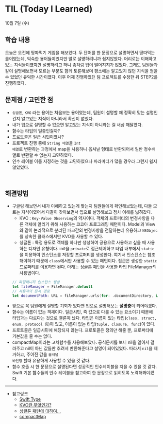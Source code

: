 # TIL (Today I Learned)

10월 7일 (수)

## 학습 내용
오늘은 오전에 땅따먹기 게임을 해보았다. 두 단어를 한 문장으로 설명하면서 땅따먹는 룰이였는데, 익숙한 용어들이였지만 말로 설명하려니까 쉽지않았다. 머리로는 이해하고 있는 지식들이였지만 설명하려고 하니 좀처럼 입이 떨어지지가 않았다. 그래도 팀원들과 같이 설명해보면서 모르는 부분도 함께 토론해보며 평소에는 알고있지 않던 지식을 얻을 수 있었던 유익한 시간이였다. 이후 어제 진행하였던 팀 프로젝트를 수정한 뒤 STEP2를 진행하였다.
&nbsp;
## 문제점 / 고민한 점
- <code>싱글톤</code>, <code>KVO</code> 라는 용어는 처음보는 용어였는데, 팀원이 설명할 때 정확히 맞는 설명인건지 알고있는 지식이 아니라서 확신이 없었다.
- 내가 입으로 설명할 수 없으면 알고있는 지식이 아니라는 걸 새삼 깨달았다.
- 함수는 타입의 일종인걸까?
- 프로토콜은 일급 시민이였나?
- 프로젝트 진행 중에 <code>String 배열</code>을 <code>Int 배열</code>로 변환하는 과정에서 map을 사용하니 옵셔널 형태로 반환되어서 일반 정수배열로 반환할 수 없는지 고민하였다.
- 인수 레이블 이름 지정하는 것을 고민하였으나 파라미터가 많을 경우라 그런지 쉽지 않았었다.

&nbsp;
## 해결방법
- 구글링 해보면서 내가 이해하고 있는게 맞는지 팀원들에게 확인해보았는데, 다들 모르는 지식이였어서 다같이 찾아보면서 입으로 설명해보고 점차 이해를 넓혀갔다.
    - KVO : <code>Key-Value Observing</code>의 약자이다. 객체의 프로퍼티의 변경사항을 다른 객체에 알리기 위해 사용하는 코코아 프로그래밍 패턴이다. Model과 View와 같이 논리적으로 분리된 파크간의 변경사항을 전달하는데 유용하고 <code>NSObjec</code>를 상속한 클래스에서만 KVO를 사용할 수 있다.  
    - 싱글톤 : 특정 용도로 객체를 하나만 생성하여 공용으로 사용하고 싶을 때 사용하는 디자인 유형이다. init을 <code>private</code>로 접근제어하고 타입 내부에서 <code>static</code>을 이용하여 인스턴스를 저장할 프로퍼티를 생성한다. 여기서 인스턴스는 참조해야하기 때문에 <code>class</code>에서만 사용할 수 있는 패턴이다. 접근은 생성한 <code>static</code> 프로퍼티를 이용하면 된다. 아래는 싱글톤 패턴을 사용한 타입 FileManager의 사용법이다.
    ```swift
    // 파일매니저 인스턴스 생성
    let fileManager = FileManager.default 
    // 사용자의 문서 경로
    let documentPath: URL = fileManager.urls(for: .documentDirectory, in: .userDomainMask)[0]
    ```
- 앞으로 꼭 팀원에게 설명할 기회가 있다면 입으로 설명해보는 **설명충**이 되어야겠다.
- 함수는 이름이 없는 객체이다. 일급시민, 즉 값으로 다룰 수 있는 요소이기 때문에 타입과는 다르다는 것으로 결론이 났다. 타입은 이름이 있는 타입(<code>class, struct, enum, protocol 등</code>)이 있고, 이름이 없는 타입(<code>tuple, closure, func</code>)이 있다.
- 프로토콜은 일급시민에 해당되지 않는다. 프로토콜은 정의만 해줄 뿐, 프로퍼티에 기본값을 줄 수는 없다.
- compactMap이라는 고차함수를 사용해보았다. 공식문서를 보니 nil을 알아서 걸러주고 nil이 아닌 값들만 추려서 반환해준다고 설명이 되어있었다. 따라서 <code>nil</code>을 제거하고, 주어진 값을 <code>옵셔널 바인딩</code> 할때 유용하게 사용할 수 있을 것 같다.
- 함수 호출 시 한 문장으로 설명된다면 성공적인 인수레이블을 지을 수 있을 것 같다. Swift 기본 함수들의 인수 레이블을 참고하여 한 문장으로 읽히도록 노력해봐야겠다.
&nbsp;

---

- 참고링크
    - [Swift Type](https://docs.swift.org/swift-book/ReferenceManual/Types.html)
    - [KVO란 무엇인가?](https://zeddios.tistory.com/1220)
    - [싱글톤 패턴에 대하여...](https://babbab2.tistory.com/66)
    - [compactMap](https://developer.apple.com/documentation/swift/sequence/2950916-compactmap)
